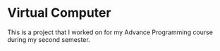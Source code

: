 # Virtual Computer

This is a project that I worked on for my Advance Programming course during my second semester.

